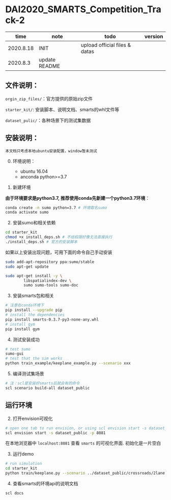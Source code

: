 # DAI2020_SMARTS_Competition_Track-2

|time|note|todo |version|
|--|--|--|--|
|2020.8.18|INIT|upload official files & datas||
|2020.8.3|update README || 
## 文件说明：
`orgin_zip_files/`：官方提供的原始zip文件

`starter_kit/`: 安装脚本、说明文档、smarts的whl文件等

`dataset_pulic/`：各种场景下的测试集数据

## 安装说明：
    本文档只考虑本地ubuntu安装配置，window暂未测试

0. 环境说明：
    - ubuntu 16.04
    - anconda python>=3.7

1. 新建环境
   
**由于环境要求是python3.7, 推荐使用conda先新建一个python3.7环境**：
```bash
conda create -n sumo python=3.7 # 环境取名sumo
conda activate sumo
```
2. 安装sumo和相关依赖
```bash
cd starter_kit
chmod +x install_deps.sh # 不给权限好像无法直接执行
./install_deps.sh # 官方的安装脚本
```
如果以上安装出现问题，可用下面的命令自己手动安装
```bash
sudo add-apt-repository ppa:sumo/stable
sudo apt-get update

sudo apt-get install -y \
        libspatialindex-dev \
        sumo sumo-tools sumo-doc
```

3. 安装smarts包和相关
```bash
# 注意在conda环境下
pip install --upgrade pip
# install the dependencies
pip install smarts-0.3.7-py3-none-any.whl
# install gym
pip install gym
```

4. 测试安装成功
```bash
# test sumo
sumo-gui
# test that the sim works
python train_example/keeplane_example.py --scenario xxx
```

5. 编译测试集场景
```bash
# 注：scl是安装好smarts后就会有的命令
scl scenario build-all dataset_public
```

## 运行环境

2. 打开envision可视化
```bash
# open one tab to run envision, or using scl envision start -s dataset_public
scl envision start -s dataset_public -p 8081
```
在本地浏览器中 `localhost:8081` 查看 `smarts` 的可视化界面. 初始化是一片空白

3. 运行demo
```bash
# run simulation
cd starter_kit
python train/keeplane.py --scenario ../dataset_public/crossroads/2lane
```

4. 查看smarts的环境api的说明文档
```bash
scl docs
```